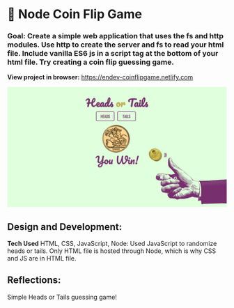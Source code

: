# 💸  Node Coin Flip Game

### Goal: Create a simple web application that uses the fs and http modules. Use http to create the server and fs to read your html file. Include vanilla ES6 js in a script tag at the bottom of your html file. Try creating a coin flip guessing game.

**View project in browser:** https://endev-coinflipgame.netlify.com

![alt tag](screenshot.png)

## Design and Development:
**Tech Used** HTML, CSS, JavaScript, Node:
Used JavaScript to randomize heads or tails. Only HTML file is hosted through Node, which is why CSS and JS are in HTML file.

## Reflections:
Simple Heads or Tails guessing game!
